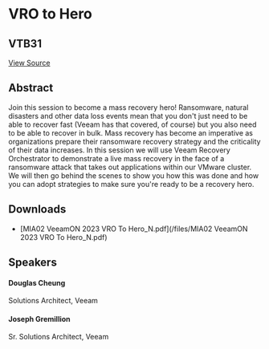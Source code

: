 # VRO to Hero
## VTB31
[View Source](https://connect.veeam.com/flow/veeam/veeamon2023/attendeeportal/page/sessioncatalog/session/1678929270448001sIHG)

## Abstract
Join this session to become a mass recovery hero! Ransomware, natural disasters and other data loss events mean that you don't just need to be able to recover fast (Veeam has that covered, of course) but you also need to be able to recover in bulk. Mass recovery has become an imperative as organizations prepare their ransomware recovery strategy and the criticality of their data increases. In this session we will use Veeam Recovery Orchestrator to demonstrate a live mass recovery in the face of a ransomware attack that takes out applications within our VMware cluster. We will then go behind the scenes to show you how this was done and how you can adopt strategies to make sure you're ready to be a recovery hero.

## Downloads
- [MIA02 VeeamON 2023 VRO To Hero_N.pdf](/files/MIA02 VeeamON 2023 VRO To Hero_N.pdf)

## Speakers
#### Douglas Cheung
Solutions Architect, Veeam
#### Joseph Gremillion
Sr. Solutions Architect, Veeam